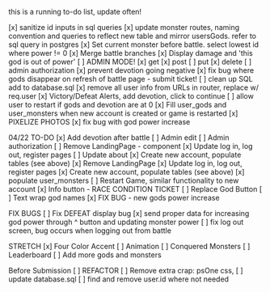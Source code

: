 this is a running to-do list, update often!

[x] sanitize id inputs in sql queries
[x] update monster routes, naming convention and queries to reflect new table and mirror usersGods. refer to sql query in postgres
[x] Set current monster before battle. select lowest id 
where power != 0 
[x] Merge battle branches
[x] Display damage and 'this god is out of power'
[ ] ADMIN MODE!
    [x] get
    [x] post
    [ ] put
    [x] delete
[ ] admin authorization
[x] prevent devotion going negative
[x] fix bug where gods disappear on refresh of battle page - submit ticket!
[ ] clean up SQL add to database.sql
[x] remove all user info from URLs in router, replace w/ req.user
[x] Victory/Defeat Alerts, add devotion, click to continue
[ ] allow user to restart if gods and devotion are at 0 
[x] Fill user_gods and user_monsters when new account is created or game is restarted
[x] PIXELIZE PHOTOS
[x] fix bug with god power increase

04/22 TO-DO 
[x] Add devotion after battle
[ ] Admin edit
[ ] Admin authorization
[ ] Remove LandingPage - component 
[x] Update log in, log out, register pages
[ ] Update about
[x] Create new account, populate tables (see above)
[x] Remove LandingPage
[x] Update log in, log out, register pages
[x] Create new account, populate tables (see above)
    [x] populate user_monsters
[ ] Restart Game, similar functionality to new account
[x] Info button - RACE CONDITION TICKET
[ ] Replace God Button
[ ] Text wrap god names
[x] FIX BUG - new gods power increase
 

FIX BUGS
[ ] Fix DEFEAT display bug
[x] send proper data for increasing god power through ^ button and updating monster power 
[ ] fix log out screen, bug occurs when logging out from battle

STRETCH
[x] Four Color Accent
[ ] Animation
[ ] Conquered Monsters
[ ] Leaderboard
[ ] Add more gods and monsters

Before Submission
[ ] REFACTOR
[ ] Remove extra crap: psOne css, 
[ ] update database.sql
[ ] find and remove user.id where not needed
